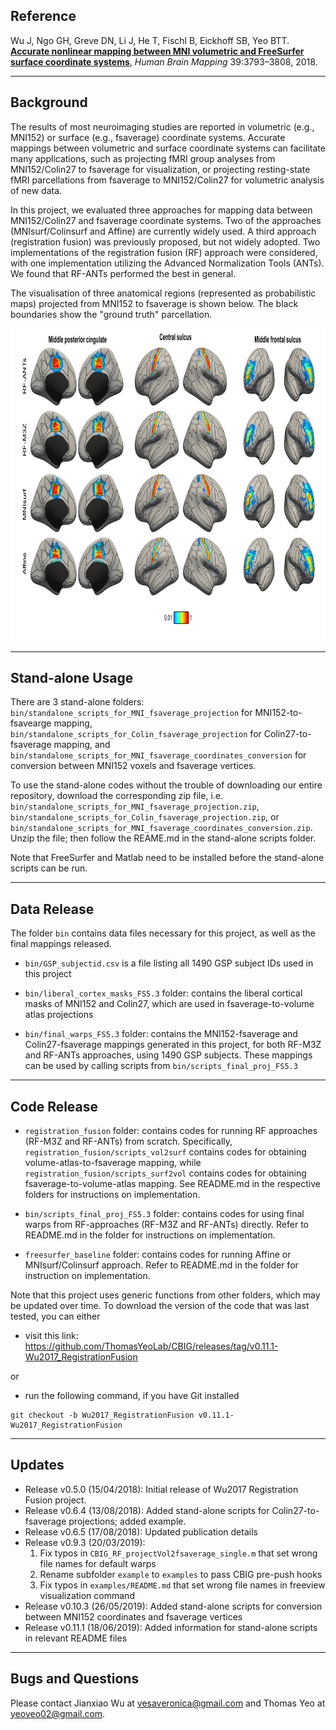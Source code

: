 ## Reference

Wu J, Ngo GH, Greve DN, Li J, He T, Fischl B, Eickhoff SB, Yeo BTT. [**Accurate nonlinear mapping between MNI volumetric and FreeSurfer surface coordinate systems**](http://people.csail.mit.edu/ythomas/publications/2018VolSurfMapping-HBM.pdf), *Human Brain Mapping* 39:3793–3808, 2018.

----

## Background

The results of most neuroimaging studies are reported in volumetric (e.g., MNI152) or surface (e.g., fsaverage) coordinate systems. Accurate mappings between volumetric and surface coordinate systems can facilitate many applications, such as projecting fMRI group analyses from MNI152/Colin27 to fsaverage for visualization, or projecting resting-state fMRI parcellations from fsaverage to MNI152/Colin27 for volumetric analysis of new data. 

In this project, we evaluated three approaches for mapping data between MNI152/Colin27 and fsaverage coordinate systems. Two of the approaches (MNIsurf/Colinsurf and Affine) are currently widely used. A third approach (registration fusion) was previously proposed, but not widely adopted. Two implementations of the registration fusion (RF) approach were considered, with one implementation utilizing the Advanced Normalization Tools (ANTs). We found that RF-ANTs performed the best in general. 

The visualisation of three anatomical regions (represented as probabilistic maps) projected from MNI152 to fsaverage is shown below. The black boundaries show the "ground truth" parcellation. 

<img src="bin/images/root_readme_img.png" height="500" />

----

## Stand-alone Usage

There are 3 stand-alone folders: `bin/standalone_scripts_for_MNI_fsaverage_projection` for MNI152-to-fsavearge mapping, `bin/standalone_scripts_for_Colin_fsaverage_projection` for Colin27-to-fsaverage mapping, and `bin/standalone_scripts_for_MNI_fsaverage_coordinates_conversion` for conversion between MNI152 voxels and fsaverage vertices.

To use the stand-alone codes without the trouble of downloading our entire repository, download the corresponding zip file, i.e. `bin/standalone_scripts_for_MNI_fsaverage_projection.zip`, `bin/standalone_scripts_for_Colin_fsaverage_projection.zip`, or `bin/standalone_scripts_for_MNI_fsaverage_coordinates_conversion.zip`. Unzip the file; then follow the REAME.md in the stand-alone scripts folder.

Note that FreeSurfer and Matlab need to be installed before the stand-alone scripts can be run.

----

## Data Release

The folder `bin` contains data files necessary for this project, as well as the final mappings released.

- `bin/GSP_subjectid.csv` is a file listing all 1490 GSP subject IDs used in this project

- `bin/liberal_cortex_masks_FS5.3` folder: contains the liberal cortical masks of MNI152 and Colin27, which are used in fsaverage-to-volume atlas projections

- `bin/final_warps_FS5.3` folder: contains the MNI152-fsaverage and Colin27-fsaverage mappings generated in this project, for both RF-M3Z and RF-ANTs approaches, using 1490 GSP subjects. These mappings can be used by calling scripts from `bin/scripts_final_proj_FS5.3`

----

## Code Release

- `registration_fusion` folder: contains codes for running RF approaches (RF-M3Z and RF-ANTs) from scratch. Specifically, `registration_fusion/scripts_vol2surf` contains codes for obtaining volume-atlas-to-fsaverage mapping, while `registration_fusion/scripts_surf2vol` contains codes for obtaining fsaverage-to-volume-atlas mapping. See README.md in the respective folders for instructions on implementation.

- `bin/scripts_final_proj_FS5.3` folder: contains codes for  using final warps from RF-approaches (RF-M3Z and RF-ANTs) directly. Refer to README.md in the folder for instructions on implementation.

- `freesurfer_baseline` folder:  contains codes for running Affine or MNIsurf/Colinsurf approach. Refer to README.md in the folder for instruction on implementation.

Note that this project uses generic functions from other folders, which may be updated over time. To download the version of the code that was last tested, you can either

- visit this link: https://github.com/ThomasYeoLab/CBIG/releases/tag/v0.11.1-Wu2017_RegistrationFusion

or

- run the following command, if you have Git installed
```
git checkout -b Wu2017_RegistrationFusion v0.11.1-Wu2017_RegistrationFusion
```

----

## Updates

- Release v0.5.0 (15/04/2018): Initial release of Wu2017 Registration Fusion project.
- Release v0.6.4 (13/08/2018): Added stand-alone scripts for Colin27-to-fsaverage projections; added example.
- Release v0.6.5 (17/08/2018): Updated publication details
- Release v0.9.3 (20/03/2019): 
  1. Fix typos in `CBIG_RF_projectVol2fsaverage_single.m` that set wrong file names for default warps
  2. Rename subfolder `example` to `examples` to pass CBIG pre-push hooks
  3. Fix typos in `examples/README.md` that set wrong file names in freeview visualization command
- Release v0.10.3 (26/05/2019): Added stand-alone scripts for conversion between MNI152 coordinates and fsaverage vertices
- Release v0.11.1 (18/06/2019): Added information for stand-alone scripts in relevant README files

----

## Bugs and Questions

Please contact Jianxiao Wu at vesaveronica@gmail.com and Thomas Yeo at yeoyeo02@gmail.com.
